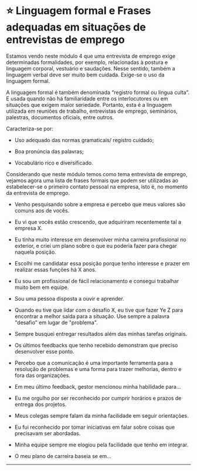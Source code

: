 # :star: Linguagem formal e Frases adequadas em situações de entrevistas de emprego

Estamos vendo neste módulo 4 que uma entrevista de emprego exige determinadas
formalidades, por exemplo, relacionadas à postura e linguagem corporal, vestuário e
saudações. Nesse sentido, também a linguagem verbal deve ser muito bem cuidada. Exige-se o
uso da linguagem formal.

A linguagem formal é também denominada “registro formal ou língua culta”. E usada quando
não há familiaridade entre os interlocutores ou em situações que exigem maior seriedade.
Portanto, esta é a linguagem utilizada em reuniões de trabalho, entrevistas de emprego,
seminários, palestras, documentos oficiais, entre outros.

Caracteriza-se por:

- Uso adequado das normas gramaticais/ registro cuidado;

- Boa pronúncia das palavras;

- Vocabulário rico e diversificado.

Considerando que neste módulo temos como tema entrevista de emprego, vejamos agora uma
lista de frases formais que podem ser utilizadas ao estabelecer-se o primeiro contato pessoal
na empresa, isto é, no momento da entrevista de emprego.

- Venho pesquisando sobre a empresa e percebo que meus valores são comuns aos de
vocês.

- Eu vi que vocês estão crescendo, que adquiriram recentemente tal a empresa X.

- Eu tinha muito interesse em desenvolver minha carreira profissional no exterior, e criei um
plano sobre o que eu poderia fazer para chegar naquela posição.

- Escolhi me candidatar essa posição porque tenho interesse e prazer em realizar essas
funções há X anos.

- Eu sou um profissional de fácil relacionamento e consegui trabalhar muito bem em equipe.

- Sou uma pessoa disposta a ouvir e aprender.

- Quando eu tive que lidar com o desafio X, eu tive que fazer Ye Z para encontrar a melhor
saída para a situação. Use sempre a palavra "desafio" em lugar de "problema".

- Sempre busquei entregar resultados além das minhas tarefas originais.

- Os últimos feedbacks que tenho recebido demonstram que preciso desenvolver esse ponto.

- Percebo que a comunicação é uma importante ferramenta para a resolução de problemas e
uma forma para trazer melhorias, dentro e fora das organizações.

- Em meu último feedback, gestor mencionou minha habilidade para...

- Eu me orgulho por ser reconhecido por cumprir horários e prazos de entrega dos projetos.

- Meus colegas sempre falam da minha facilidade em seguir orientações.

- Eu fui reconhecido por tomar iniciativas em falar sobre coisas que precisavam ser
abordadas.

- Minha equipe sempre me elogiou pela facilidade que tenho em integrar.

- O meu plano de carreira baseia se em...

---
